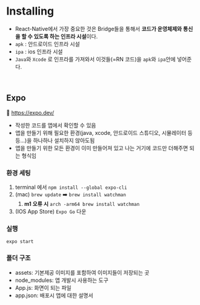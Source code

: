 
# Installing

- React-Native에서 가장 중요한 것은 Bridge들을 통해서 **코드가 운영체제와 통신을 할 수 있도록 하는 인프라 시설**이다.
- `apk` : 안드로이드 인프라 시설
- `ipa` : ios 인프라 시설
- `Java`와 `Xcode` 로 인프라를 가져와서 이것들(=RN 코드)을 `apk`와 `ipa`안에 넣어준다.

<br>

## Expo
🔗 https://expo.dev/

- 작성한 코드를 앱에서 확인할 수 있음
- 앱을 만들기 위해 필요한 환경(java, xcode, 안드로이드 스튜디오, 시뮬레이터 등등…)을 하나하나 설치하지 않아도됨
- 앱을 만들기 위한 모든 환경이 이미 만들어져 있고 나는 거기에 코드만 더해주면 되는 형식임

### 환경 세팅

1. terminal 에서  `npm install --global expo-cli`
2. (mac) `brew update` ➡️ `brew install watchman`
    1. **m1 오류 시**  `arch -arm64 brew install watchman`
3. (IOS App Store) `Expo Go` 다운 

### 실행

`expo start`

### 폴더 구조

- assets: 기본제공 이미지를 포함하여 이미지들이 저장되는 곳
- node_modules: 앱 개발시 사용하는 도구
- App.js: 화면이 되는 파일
- app.json: 배포시 앱에 대한 설명서
